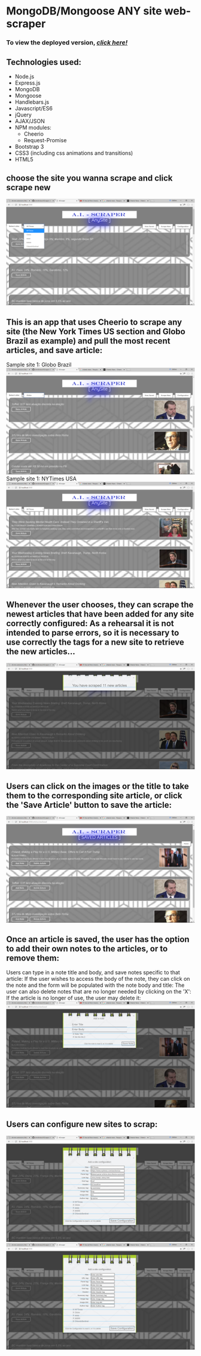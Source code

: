 # **MongoDB/Mongoose ANY site web-scraper**

### To view the deployed version, _**[click here!](https://.herokuapp.com/)**_

## Technologies used:
* Node.js
* Express.js
* MongoDB
* Mongoose
* Handlebars.js
* Javascript/ES6
* jQuery
* AJAX/JSON
* NPM modules:
  * Cheerio
  * Request-Promise
* Bootstrap 3
* CSS3 (including css animations and transitions)
* HTML5

## choose the site you wanna scrape and click scrape new
![Mongo-scraper Img](public/assets/img/scraper4.png)

## This is an app that uses Cheerio to scrape any site (the New York Times US section and Globo Brazil as example) and pull the most recent articles, and save article:
Sample site 1: Globo Brazil
![Mongo-scraper Img](public/assets/img/scraper2.png)
Sample site 1: NYTimes USA
![Mongo-scraper Img](public/assets/img/scraper1.png)


## Whenever the user chooses, they can scrape the newest articles that have been added for any site correctly configured: As a rehearsal it is not intended to parse errors, so it is necessary to use correctly the tags for a new site to retrieve the new articles...
![Mongo-scraper Img](public/assets/img/scraper12.png)

## Users can click on the images or the title to take them to the corresponding site article, or click the 'Save Article' button to save the article:
![Mongo-scraper Img](public/assets/img/scraper5.png)

## Once an article is saved, the user has the option to add their own notes to the articles, or to remove them:
  Users can type in a note title and body, and save notes specific to that article:
  If the user wishes to access the body of the note, they can click on the note and the form will be populated with the note body and title:
  The user can also delete notes that are no longer needed by clicking on the 'X':
  If the article is no longer of use, the user may delete it:
![Mongo-scraper Img](public/assets/img/scraper6.png)

## Users can configure new sites to scrap:
![Mongo-scraper Img](public/assets/img/scraper8.png)
![Mongo-scraper Img](public/assets/img/scraper7.png)
